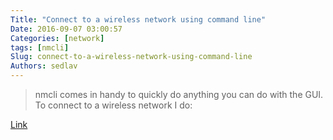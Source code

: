 ```yaml
---
Title: "Connect to a wireless network using command line"
Date: 2016-09-07 03:00:57
Categories: [network]
tags: [nmcli]
Slug: connect-to-a-wireless-network-using-command-line
Authors: sedlav
---
```


> nmcli comes in handy to quickly do anything you can do with the GUI. To connect to a wireless network I do:

[Link](http://nullr0ute.com/2016/09/connect-to-a-wireless-network-using-command-line-nmcli/)
